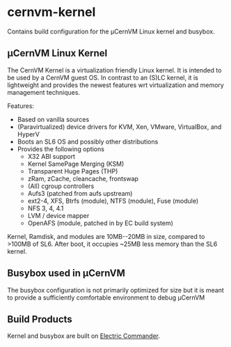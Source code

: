 cernvm-kernel
=============

Contains build configuration for the µCernVM Linux kernel and busybox.

## µCernVM Linux Kernel

The CernVM Kernel is a virtualization friendly Linux kernel.
It is intended to be used by a CernVM guest OS.
In contrast to an (S)LC kernel, it is lightweight and provides the newest
features wrt virtualization and memory management techniques.

Features:
  * Based on vanilla sources
  * (Paravirtualized) device drivers for
     KVM, Xen, VMware, VirtualBox, and HyperV
  * Boots an SL6 OS and possibly other distributions
  * Provides the following options
    - X32 ABI support
    - Kernel SamePage Merging (KSM)
    - Transparent Huge Pages (THP)
    - zRam, zCache, cleancache, frontswap
    - (All) cgroup controllers
    - Aufs3 (patched from aufs upstream)
    - ext2-4, XFS, Btrfs (module), NTFS (module), Fuse (module)
    - NFS 3, 4, 4.1
    - LVM / device mapper
    - OpenAFS (module, patched in by EC build system)

Kernel, Ramdisk, and modules are 10MB--20MB in size, compared to >100MB of SL6.
After boot, it occupies ~25MB less memory than the SL6 kernel.

## Busybox used in µCernVM

The busybox configuration is not primarily optimized for size
but it is meant to provide a sufficiently comfortable environment to debug µCernVM

## Build Products

Kernel and busybox are built on
[Electric Commander](https://ecsft.cern.ch/dist/cernvm).

